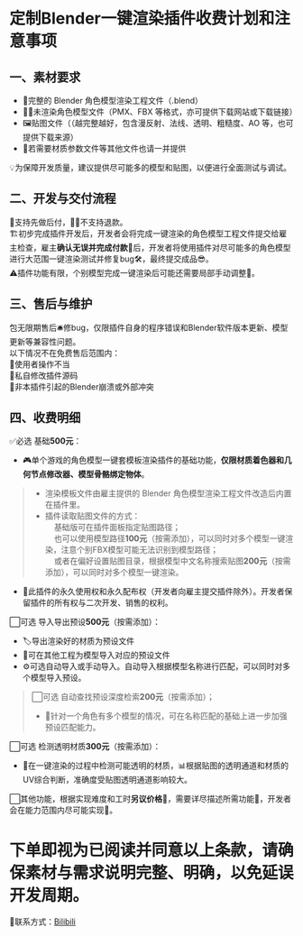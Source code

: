 # 定制Blender一键渲染插件收费计划和注意事项 
## 一、素材要求
- 🧩完整的 Blender 角色模型渲染工程文件（.blend）
- 🧍‍♀️未渲染角色模型文件（PMX、FBX 等格式，亦可提供下载网站或下载链接）
- 🖼贴图文件（（越完整越好，包含漫反射、法线、透明、粗糙度、AO 等，也可提供下载来源）
- 📄若需要材质参数文件等其他文件也请一并提供

💡为保障开发质量，建议提供尽可能多的模型和贴图，以便进行全面测试与调试。

## 二、开发与交付流程
🥰支持先做后付，🙅‍♂️不支持退款。  
🏗初步完成插件开发后，开发者会将完成一键渲染的角色模型工程文件提交给雇主检查，雇主**确认无误并完成付款**💸后，开发者将使用插件对尽可能多的角色模型进行大范围一键渲染测试并修复bug🛠️，最终提交成品😎。   
⚠️插件功能有限，个别模型完成一键渲染后可能还需要局部手动调整🎨。

## 三、售后与维护
包无限期售后🛎修bug，仅限插件自身的程序错误和Blender软件版本更新、模型更新等兼容性问题。  
以下情况不在免费售后范围内：  
🚫使用者操作不当  
🚫私自修改插件源码  
🚫非本插件引起的Blender崩溃或外部冲突  

## 四、收费明细
✅必选 基础**500元**：  
- 🎮单个游戏的角色模型一键套模板渲染插件的基础功能，**仅限材质着色器和几何节点修改器、模型骨骼绑定物体**。
> - 渲染模板文件由雇主提供的 Blender 角色模型渲染工程文件改造后内置在插件里。  
> - 插件读取贴图文件的方式：  
  > &nbsp;&nbsp;&nbsp;&nbsp;基础版可在插件面板指定贴图路径；  
  > &nbsp;&nbsp;&nbsp;&nbsp;也可以使用模型路径**100元**（按需添加），可以同时对多个模型一键渲染，注意个别FBX模型可能无法识别到模型路径；  
  > &nbsp;&nbsp;&nbsp;&nbsp;或者在偏好设置贴图目录，根据模型中文名称搜索贴图**200元**（按需添加），可以同时对多个模型一键渲染。  
- 🔐此插件的永久使用权和永久配布权（开发者向雇主提交插件除外）。开发者保留插件的所有权与二次开发、销售的权利。

⬜可选 导入导出预设**500元**（按需添加）：  
- 🏷️导出渲染好的材质为预设文件
- 💾可在其他工程为模型导入对应的预设文件
- ⚙️可选自动导入或手动导入。自动导入根据模型名称进行匹配，可以同时对多个模型导入预设。

> ⬜可选 自动查找预设深度检索**200元**（按需添加）；  
> - 📜针对一个角色有多个模型的情况，可在名称匹配的基础上进一步加强预设匹配能力。  

⬜可选 检测透明材质**300元**（按需添加）：  
- 🔎在一键渲染的过程中检测可能透明的材质，📊根据贴图的透明通道和材质的UV综合判断，准确度受贴图透明通道影响较大。
  
⬜其他功能，根据实现难度和工时**另议价格**🧾，需要详尽描述所需功能💬，开发者会在能力范围内尽可能实现🔧。  

# 下单即视为已阅读并同意以上条款，请确保素材与需求说明完整、明确，以免延误开发周期。  
🔗联系方式：[Bilibili](https://space.bilibili.com/230130803?spm_id_from=333.1007.0.0)
